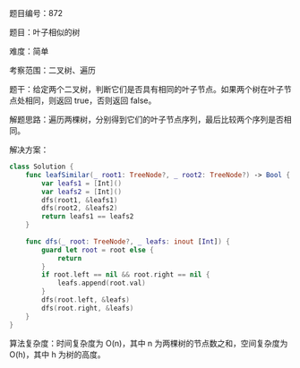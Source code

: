 题目编号：872

题目：叶子相似的树

难度：简单

考察范围：二叉树、遍历

题干：给定两个二叉树，判断它们是否具有相同的叶子节点。如果两个树在叶子节点处相同，则返回 true，否则返回 false。

解题思路：遍历两棵树，分别得到它们的叶子节点序列，最后比较两个序列是否相同。

解决方案：

```swift
class Solution {
    func leafSimilar(_ root1: TreeNode?, _ root2: TreeNode?) -> Bool {
        var leafs1 = [Int]()
        var leafs2 = [Int]()
        dfs(root1, &leafs1)
        dfs(root2, &leafs2)
        return leafs1 == leafs2
    }
    
    func dfs(_ root: TreeNode?, _ leafs: inout [Int]) {
        guard let root = root else {
            return
        }
        if root.left == nil && root.right == nil {
            leafs.append(root.val)
        }
        dfs(root.left, &leafs)
        dfs(root.right, &leafs)
    }
}
```

算法复杂度：时间复杂度为 O(n)，其中 n 为两棵树的节点数之和，空间复杂度为 O(h)，其中 h 为树的高度。